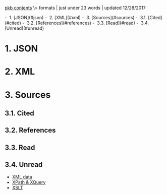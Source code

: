 <p class="path"><a href="../pkb.html">pkb contents</a> \> formats | just under 23 words | updated 12/28/2017</p><div class="TOC">- &nbsp;1. [JSON](#json)
- &nbsp;2. [XML](#xml)
- &nbsp;3. [Sources](#sources)
	- &nbsp;3.1. [Cited](#cited)
	- &nbsp;3.2. [References](#references)
	- &nbsp;3.3. [Read](#read)
	- &nbsp;3.4. [Unread](#unread)
</div>


# 1. JSON



# 2. XML


# 3. Sources

## 3.1. Cited

## 3.2. References

## 3.3. Read

## 3.4. Unread

- [XML data](https://lagunita.stanford.edu/courses/DB/XML/SelfPaced/about)
- [XPath &amp; XQuery](https://lagunita.stanford.edu/courses/DB/XPath/SelfPaced/about)
- [XSLT](https://lagunita.stanford.edu/courses/DB/XSLT/SelfPaced/about)